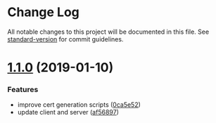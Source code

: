 # Change Log

All notable changes to this project will be documented in this file. See [standard-version](https://github.com/conventional-changelog/standard-version) for commit guidelines.

<a name="1.1.0"></a>
# [1.1.0](https://github.com/Heziode/Simple-TLS-Client-Server-with-Node.js/compare/v1.0.0...v1.1.0) (2019-01-10)


### Features

* improve cert generation scripts ([0ca5e52](https://github.com/Heziode/Simple-TLS-Client-Server-with-Node.js/commit/0ca5e52))
* update client and server ([af56897](https://github.com/Heziode/Simple-TLS-Client-Server-with-Node.js/commit/af56897))
